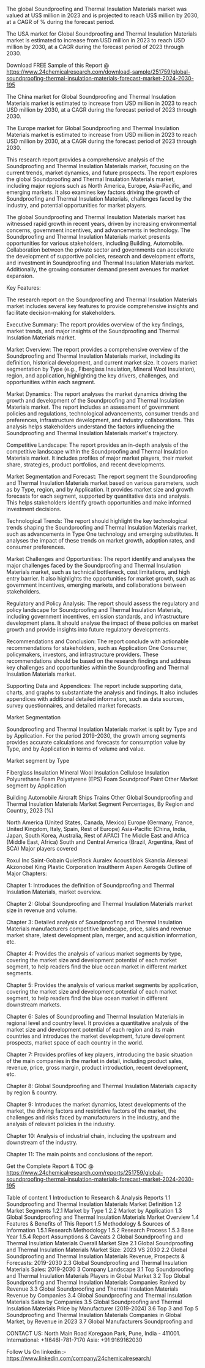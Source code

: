 The global Soundproofing and Thermal Insulation Materials market was valued at US$ million in 2023 and is projected to reach US$ million by 2030, at a CAGR of % during the forecast period.

The USA market for Global Soundproofing and Thermal Insulation Materials  market is estimated to increase from USD million in 2023 to reach USD million by 2030, at a CAGR during the forecast period of 2023 through 2030.

Download FREE Sample of this Report @ https://www.24chemicalresearch.com/download-sample/251759/global-soundproofing-thermal-insulation-materials-forecast-market-2024-2030-195

The China market for Global Soundproofing and Thermal Insulation Materials  market is estimated to increase from USD million in 2023 to reach USD million by 2030, at a CAGR during the forecast period of 2023 through 2030.

The Europe market for Global Soundproofing and Thermal Insulation Materials  market is estimated to increase from USD million in 2023 to reach USD million by 2030, at a CAGR during the forecast period of 2023 through 2030.

This research report provides a comprehensive analysis of the Soundproofing and Thermal Insulation Materials market, focusing on the current trends, market dynamics, and future prospects. The report explores the global Soundproofing and Thermal Insulation Materials market, including major regions such as North America, Europe, Asia-Pacific, and emerging markets. It also examines key factors driving the growth of Soundproofing and Thermal Insulation Materials, challenges faced by the industry, and potential opportunities for market players.

The global Soundproofing and Thermal Insulation Materials market has witnessed rapid growth in recent years, driven by increasing environmental concerns, government incentives, and advancements in technology. The Soundproofing and Thermal Insulation Materials market presents opportunities for various stakeholders, including Building, Automobile. Collaboration between the private sector and governments can accelerate the development of supportive policies, research and development efforts, and investment in Soundproofing and Thermal Insulation Materials market. Additionally, the growing consumer demand present avenues for market expansion.

Key Features:

The research report on the Soundproofing and Thermal Insulation Materials market includes several key features to provide comprehensive insights and facilitate decision-making for stakeholders.

Executive Summary: The report provides overview of the key findings, market trends, and major insights of the Soundproofing and Thermal Insulation Materials market.

Market Overview: The report provides a comprehensive overview of the Soundproofing and Thermal Insulation Materials market, including its definition, historical development, and current market size. It covers market segmentation by Type (e.g., Fiberglass Insulation, Mineral Wool Insulation), region, and application, highlighting the key drivers, challenges, and opportunities within each segment.

Market Dynamics: The report analyses the market dynamics driving the growth and development of the Soundproofing and Thermal Insulation Materials market. The report includes an assessment of government policies and regulations, technological advancements, consumer trends and preferences, infrastructure development, and industry collaborations. This analysis helps stakeholders understand the factors influencing the Soundproofing and Thermal Insulation Materials market's trajectory.

Competitive Landscape: The report provides an in-depth analysis of the competitive landscape within the Soundproofing and Thermal Insulation Materials market. It includes profiles of major market players, their market share, strategies, product portfolios, and recent developments.

Market Segmentation and Forecast: The report segment the Soundproofing and Thermal Insulation Materials market based on various parameters, such as by Type, region, and by Application. It provides market size and growth forecasts for each segment, supported by quantitative data and analysis. This helps stakeholders identify growth opportunities and make informed investment decisions.

Technological Trends: The report should highlight the key technological trends shaping the Soundproofing and Thermal Insulation Materials market, such as advancements in Type One technology and emerging substitutes. It analyses the impact of these trends on market growth, adoption rates, and consumer preferences.

Market Challenges and Opportunities: The report identify and analyses the major challenges faced by the Soundproofing and Thermal Insulation Materials market, such as technical bottleneck, cost limitations, and high entry barrier. It also highlights the opportunities for market growth, such as government incentives, emerging markets, and collaborations between stakeholders.

Regulatory and Policy Analysis: The report should assess the regulatory and policy landscape for Soundproofing and Thermal Insulation Materials, including government incentives, emission standards, and infrastructure development plans. It should analyse the impact of these policies on market growth and provide insights into future regulatory developments.

Recommendations and Conclusion: The report conclude with actionable recommendations for stakeholders, such as Application One Consumer, policymakers, investors, and infrastructure providers. These recommendations should be based on the research findings and address key challenges and opportunities within the Soundproofing and Thermal Insulation Materials market.

Supporting Data and Appendices: The report include supporting data, charts, and graphs to substantiate the analysis and findings. It also includes appendices with additional detailed information, such as data sources, survey questionnaires, and detailed market forecasts.

Market Segmentation

Soundproofing and Thermal Insulation Materials market is split by Type and by Application. For the period 2019-2030, the growth among segments provides accurate calculations and forecasts for consumption value by Type, and by Application in terms of volume and value.

Market segment by Type

Fiberglass Insulation
Mineral Wool Insulation
Cellulose Insulation
Polyurethane Foam
Polystyrene (EPS) Foam
Soundproof Paint
Other
Market segment by Application

Building
Automobile
Aircraft
Ships
Trains
Other
Global Soundproofing and Thermal Insulation Materials Market Segment Percentages, By Region and Country, 2023 (%)

North America (United States, Canada, Mexico)
Europe (Germany, France, United Kingdom, Italy, Spain, Rest of Europe)
Asia-Pacific (China, India, Japan, South Korea, Australia, Rest of APAC)
The Middle East and Africa (Middle East, Africa)
South and Central America (Brazil, Argentina, Rest of SCA)
Major players covered

Roxul Inc
Saint-Gobain
QuietRock
Auralex
Acoustiblok
Skandia
Alexseal
Akzonobel
King Plastic Corporation
Insultherm
Aspen Aerogels
Outline of Major Chapters:

Chapter 1: Introduces the definition of Soundproofing and Thermal Insulation Materials, market overview.

Chapter 2: Global Soundproofing and Thermal Insulation Materials market size in revenue and volume.

Chapter 3: Detailed analysis of Soundproofing and Thermal Insulation Materials manufacturers competitive landscape, price, sales and revenue market share, latest development plan, merger, and acquisition information, etc.

Chapter 4: Provides the analysis of various market segments by type, covering the market size and development potential of each market segment, to help readers find the blue ocean market in different market segments.

Chapter 5: Provides the analysis of various market segments by application, covering the market size and development potential of each market segment, to help readers find the blue ocean market in different downstream markets.

Chapter 6: Sales of Soundproofing and Thermal Insulation Materials in regional level and country level. It provides a quantitative analysis of the market size and development potential of each region and its main countries and introduces the market development, future development prospects, market space of each country in the world.

Chapter 7: Provides profiles of key players, introducing the basic situation of the main companies in the market in detail, including product sales, revenue, price, gross margin, product introduction, recent development, etc.

Chapter 8: Global Soundproofing and Thermal Insulation Materials capacity by region & country.

Chapter 9: Introduces the market dynamics, latest developments of the market, the driving factors and restrictive factors of the market, the challenges and risks faced by manufacturers in the industry, and the analysis of relevant policies in the industry.

Chapter 10: Analysis of industrial chain, including the upstream and downstream of the industry.

Chapter 11: The main points and conclusions of the report.

Get the Complete Report & TOC @ https://www.24chemicalresearch.com/reports/251759/global-soundproofing-thermal-insulation-materials-forecast-market-2024-2030-195

Table of content
1 Introduction to Research & Analysis Reports
1.1 Soundproofing and Thermal Insulation Materials Market Definition
1.2 Market Segments
1.2.1 Market by Type
1.2.2 Market by Application
1.3 Global Soundproofing and Thermal Insulation Materials Market Overview
1.4 Features & Benefits of This Report
1.5 Methodology & Sources of Information
1.5.1 Research Methodology
1.5.2 Research Process
1.5.3 Base Year
1.5.4 Report Assumptions & Caveats
2 Global Soundproofing and Thermal Insulation Materials Overall Market Size
2.1 Global Soundproofing and Thermal Insulation Materials Market Size: 2023 VS 2030
2.2 Global Soundproofing and Thermal Insulation Materials Revenue, Prospects & Forecasts: 2019-2030
2.3 Global Soundproofing and Thermal Insulation Materials Sales: 2019-2030
3 Company Landscape
3.1 Top Soundproofing and Thermal Insulation Materials Players in Global Market
3.2 Top Global Soundproofing and Thermal Insulation Materials Companies Ranked by Revenue
3.3 Global Soundproofing and Thermal Insulation Materials Revenue by Companies
3.4 Global Soundproofing and Thermal Insulation Materials Sales by Companies
3.5 Global Soundproofing and Thermal Insulation Materials Price by Manufacturer (2019-2024)
3.6 Top 3 and Top 5 Soundproofing and Thermal Insulation Materials Companies in Global Market, by Revenue in 2023
3.7 Global Manufacturers Soundproofing and

CONTACT US:
North Main Road Koregaon Park, Pune, India - 411001.
International: +1(646)-781-7170
Asia: +91 9169162030

Follow Us On linkedin :- https://www.linkedin.com/company/24chemicalresearch/
